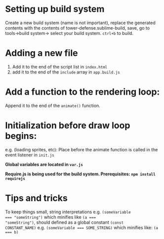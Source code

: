 Setting up build system
===============
Create a new build system (name is not important), replace the generated contents with the contents of tower-defense.sublime-build, save, go to tools->build system-> select your build system. <code>ctrl+b</code> to build.

Adding a new file
=================
 1. Add it to the end of the script list in <code>index.html</code>
 2. add it to the end of the <code>include</code> array in <code>app.build.js</code>

Add a function to the rendering loop:
===========================
Append it to the end of the <code>animate()</code> function.

Initialization before draw loop begins:
=========================
e.g. (loading sprites, etc):
Place before the animate function is called in the event listener in <code>init.js</code>

**Global variables are located in <code>var.js</code>**


**Require.js is being used for the build system. Prerequisites: <code>npm install requirejs</code>**

Tips and tricks
==========
To keep things small, string interpretations
e.g. <code>(someVariable === "someString")</code>
which minifies like <code>(a === "someString")</code>,
should defined as a global constant <code>(const CONSTANT\_NAME)</code>
e.g. <code>(someVariable === SOME_STRING)</code>
which minifies like: <code>(a === b)</code>